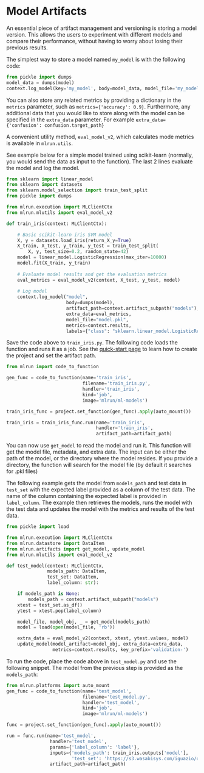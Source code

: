 # Model Artifacts

An essential piece of artifact management and versioning is storing a model version. This allows the users to experiment with different models and compare their performance, without having to worry about losing their previous results.

The simplest way to store a model named `my_model` is with the following code:

``` python
from pickle import dumps
model_data = dumps(model)
context.log_model(key='my_model', body=model_data, model_file='my_model.pkl')
```

You can also store any related metrics by providing a dictionary in the `metrics` parameter, such as `metrics={'accuracy': 0.9}`. Furthermore, any additional data that you would like to store along with the model can be specified in the `extra_data` parameter. For example `extra_data={'confusion': confusion.target_path}`

A convenient utility method, `eval_model_v2`, which calculates mode metrics is available in `mlrun.utils`.

See example below for a simple model trained using scikit-learn (normally, you would send the data as input to the function). The last 2 lines evaluate the model and log the model.

``` python
from sklearn import linear_model
from sklearn import datasets
from sklearn.model_selection import train_test_split
from pickle import dumps

from mlrun.execution import MLClientCtx
from mlrun.mlutils import eval_model_v2

def train_iris(context: MLClientCtx):

    # Basic scikit-learn iris SVM model
    X, y = datasets.load_iris(return_X_y=True)
    X_train, X_test, y_train, y_test = train_test_split(
        X, y, test_size=0.2, random_state=42)
    model = linear_model.LogisticRegression(max_iter=10000)
    model.fit(X_train, y_train)
    
    # Evaluate model results and get the evaluation metrics
    eval_metrics = eval_model_v2(context, X_test, y_test, model)
    
    # Log model
    context.log_model("model",
                      body=dumps(model),
                      artifact_path=context.artifact_subpath("models"),
                      extra_data=eval_metrics, 
                      model_file="model.pkl",
                      metrics=context.results,
                      labels={"class": "sklearn.linear_model.LogisticRegression"})
```

Save the code above to `train_iris.py`. The following code loads the function and runs it as a job. See the [quick-start page](quick-start.html#mlrun-setup) to learn how to create the project and set the artifact path. 

``` python
from mlrun import code_to_function

gen_func = code_to_function(name='train_iris',
                            filename='train_iris.py',
                            handler='train_iris',
                            kind='job',
                            image='mlrun/ml-models')

train_iris_func = project.set_function(gen_func).apply(auto_mount())

train_iris = train_iris_func.run(name='train_iris',
                                 handler='train_iris',
                                 artifact_path=artifact_path)
```

You can now use `get_model` to read the model and run it. This function will get the model file, metadata, and extra data. The input can be either the path of the model, or the directory where the model resides. If you provide a directory, the function will search for the model file (by default it searches for .pkl files)

The following example gets the model from `models_path` and test data in `test_set` with the expected label provided as a column of the test data. The name of the column containing the expected label is provided in `label_column`. The example then retrieves the models, runs the model with the test data and updates the model with the metrics and results of the test data.

``` python
from pickle import load

from mlrun.execution import MLClientCtx
from mlrun.datastore import DataItem
from mlrun.artifacts import get_model, update_model
from mlrun.mlutils import eval_model_v2

def test_model(context: MLClientCtx,
               models_path: DataItem,
               test_set: DataItem,
               label_column: str):

    if models_path is None:
        models_path = context.artifact_subpath("models")
    xtest = test_set.as_df()
    ytest = xtest.pop(label_column)

    model_file, model_obj, _ = get_model(models_path)
    model = load(open(model_file, 'rb'))

    extra_data = eval_model_v2(context, xtest, ytest.values, model)
    update_model(model_artifact=model_obj, extra_data=extra_data, 
                 metrics=context.results, key_prefix='validation-')
```

To run the code, place the code above in `test_model.py` and use the following snippet. The model from the previous step is provided as the `models_path`:

``` python
from mlrun.platforms import auto_mount
gen_func = code_to_function(name='test_model',
                            filename='test_model.py',
                            handler='test_model',
                            kind='job',
                            image='mlrun/ml-models')

func = project.set_function(gen_func).apply(auto_mount())

run = func.run(name='test_model',
                handler='test_model',
                params={'label_column': 'label'},
                inputs={'models_path': train_iris.outputs['model'],
                        'test_set': 'https://s3.wasabisys.com/iguazio/data/iris/iris_dataset.csv'}),
                artifact_path=artifact_path)
```


